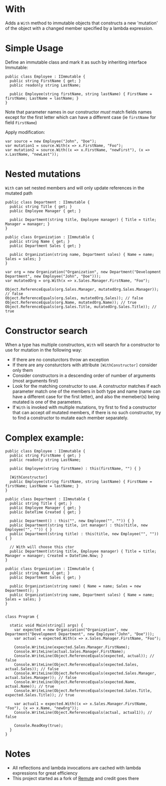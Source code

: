 # With

Adds a `With` method to immutable objects that constructs a new 'mutation' of the object with a changed member specified by a lambda expression.

# Simple Usage

Define an immutable class and mark it as such by inheriting interface Immutable:
```
public class Employee : IImmutable {
  public string FirstName { get; }
  public readonly string LastName;

  public Employee(string firstName, string lastName) { FirstName = firstName; LastName = lastName; }
}
```
Note that parameter names in our constructor *must* match fields names except for the first letter which can have a different case (ie `firstName` for field `FirstName`) 

Apply modification:

```
var source = new Employee("John", "Doe");
var mutation1 = source.With(x => x.FirstName, "Foo");
var mutation2 = source.With((x => x.FirstName, "newFirst"), (x => x.LastName, "newLast"));
```

# Nested mutations

`With` can set nested members and will only update references in the mutated path

```
public class Department : IImmutable {
  public string Title { get; }
  public Employee Manager { get; }

  public Department(string title, Employee manager) { Title = title; Manager = manager; }
}

public class Organization : IImmutable {
  public string Name { get; }
  public Department Sales { get; }

  public Organization(string name, Department sales) { Name = name; Sales = sales; }
}

var org = new Organization("Organization", new Department("Development Department", new Employee("John", "Doe")));
var mutatedOrg = org.With(x => x.Sales.Manager.FirstName, "Foo");

Object.ReferenceEquals(org.Sales.Manager, mutatedOrg.Sales.Manager)); // false
Object.ReferenceEquals(org.Sales, mutatedOrg.Sales)); // false
Object.ReferenceEquals(org.Name, mutatedOrg.Name)); // true
Object.ReferenceEquals(org.Sales.Title, mutatedOrg.Sales.Title)); // true
```

# Constructor search

When a type has multiple constructors, `With` will search for a constructor to use for mutation in the following way:

- If there are no consturctors throw an exception
- If there are any consturctors with attribute `[WithConstructor]` consider only them
- Consider constructors in a descending order of number of arguments (most arguments first)
- Look for the matching constructor to use. A constructor matches if each parameter match one of the members in both type and name (name can have a different case for the first letter), and also the memeber(s) being mutated is one of the parameters.
- If `With` is invoked with multiple mutations, try first to find a constructor that can accept _all_ mutated members, if there is no such constructor, try to find a constructor to mutate each member separately. 

# Complex example:

```
public class Employee : IImmutable {
  public string FirstName { get; }
  public readonly string LastName;

  public Employee(string firstName) : this(firstName, "") { }

  [WithConstructor]
  public Employee(string firstName, string lastName) { FirstName = firstName; LastName = lastName; }
}

public class Department : IImmutable {
  public string Title { get; }
  public Employee Manager { get; }
  public DateTime Created { get; }

  public Department() : this("", new Employee("", "")) { }
  public Department(string title, int manager) : this(title, new Employee("", "")) { }
  public Department(string title) : this(title, new Employee("", "")) { }

  // With will choose this ctor 
  public Department(string title, Employee manager) { Title = title; Manager = manager; Created = DateTime.Now; }
}

public class Organization : IImmutable {
  public string Name { get; }
  public Department Sales { get; }

  public Organization(string name) { Name = name; Sales = new Department(); }
  public Organization(string name, Department sales) { Name = name; Sales = sales; }
}


class Program {

  static void Main(string[] args) {
    var expected = new Organization("Organization", new Department("Development Department", new Employee("John", "Doe")));
    var actual = expected.With(x => x.Sales.Manager.FirstName, "Foo");

    Console.WriteLine(expected.Sales.Manager.FirstName);
    Console.WriteLine(actual.Sales.Manager.FirstName);
    Console.WriteLine(Object.ReferenceEquals(expected, actual)); // false
    Console.WriteLine(Object.ReferenceEquals(expected.Sales, actual.Sales)); // false
    Console.WriteLine(Object.ReferenceEquals(expected.Sales.Manager, actual.Sales.Manager)); // false
    Console.WriteLine(Object.ReferenceEquals(expected.Name, actual.Name)); // true
    Console.WriteLine(Object.ReferenceEquals(expected.Sales.Title, expected.Sales.Title)); // true

    var actual1 = expected.With((x => x.Sales.Manager.FirstName, "Foo"), (x => x.Name, "newOrg"));
    Console.WriteLine(Object.ReferenceEquals(actual, actual1)); // false

    Console.ReadKey(true);
  }
}
```

# Notes

- All reflections and lambda invocations are cached with lambda expressions for great efficiency
- This project started as a fork of [Remute](https://github.com/ababik/Remute) and credit goes there
